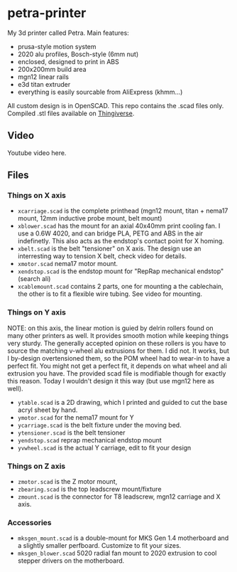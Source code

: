 # petra-printer

My 3d printer called Petra. Main features:

 * prusa-style motion system
 * 2020 alu profiles, Bosch-style (6mm nut)
 * enclosed, designed to print in ABS
 * 200x200mm build area
 * mgn12 linear rails
 * e3d titan extruder
 * everything is easily sourcable from AliExpress (khmm...)

All custom design is in OpenSCAD. This repo contains the .scad files only. Compiled .stl files available on [Thingiverse](https://www.thingiverse.com/zsellera/collections/petraprinter).

## Video

Youtube video here.

## Files

### Things on X axis

 * `xcarriage.scad` is the complete printhead (mgn12 mount, titan + nema17 mount, 12mm inductive probe mount, belt mount)
 * `xblower.scad` has the mount for an axial 40x40mm print cooling fan. I use a 0.6W 4020, and can bridge PLA, PETG and ABS in the air indefinetly. This also acts as the endstop's contact point for X homing.
 * `xbelt.scad` is the belt "tensioner" on X axis. The design use an interresting way to tension X belt, check video for details.
 * `xmotor.scad` nema17 motor mount.
 * `xendstop.scad` is the endstop mount for "RepRap mechanical endstop" (search ali)
 * `xcablemount.scad` contains 2 parts, one for mounting a the cablechain, the other is to fit a flexible wire tubing. See video for mounting.

### Things on Y axis

NOTE: on this axis, the linear motion is guied by delrin rollers found on many other printers as well. It provides smooth motion while keeping things very sturdy. The generally accepted opinion on these rollers is you have to source the matching v-wheel alu extrusions for them. I did not. It works, but I by-design overtensioned them, so the POM wheel had to wear-in to have a perfect fit. You might not get a perfect fit, it depends on what wheel and ali extrusion you have. The provided scad file is modifiable though for exactly this reason. Today I wouldn't design it this way (but use mgn12 here as well).

 * `ytable.scad` is a 2D drawing, which I printed and guided to cut the base acryl sheet by hand.
 * `ymotor.scad` for the nema17 mount for Y
 * `ycarriage.scad` is the belt fixture under the moving bed.
 * `ytensioner.scad` is the belt tensioner
 * `yendstop.scad` reprap mechanical endstop mount
 * `yvwheel.scad` is the actual Y carriage, edit to fit your design

 ### Things on Z axis

  * `zmotor.scad` is the Z motor mount,
  * `zbearing.scad` is the top leadscrew mount/fixture
  * `zmount.scad` is the connector for T8 leadscrew, mgn12 carriage and X axis.

 ### Accessories

  * `mksgen_mount.scad` is a double-mount for MKS Gen 1.4 motherboard and a slightly smaller perfboard. Customize to fit your sizes.
  * `mksgen_blower.scad` 5020 radial fan mount to 2020 extrusion to cool stepper drivers on the motherboard.
